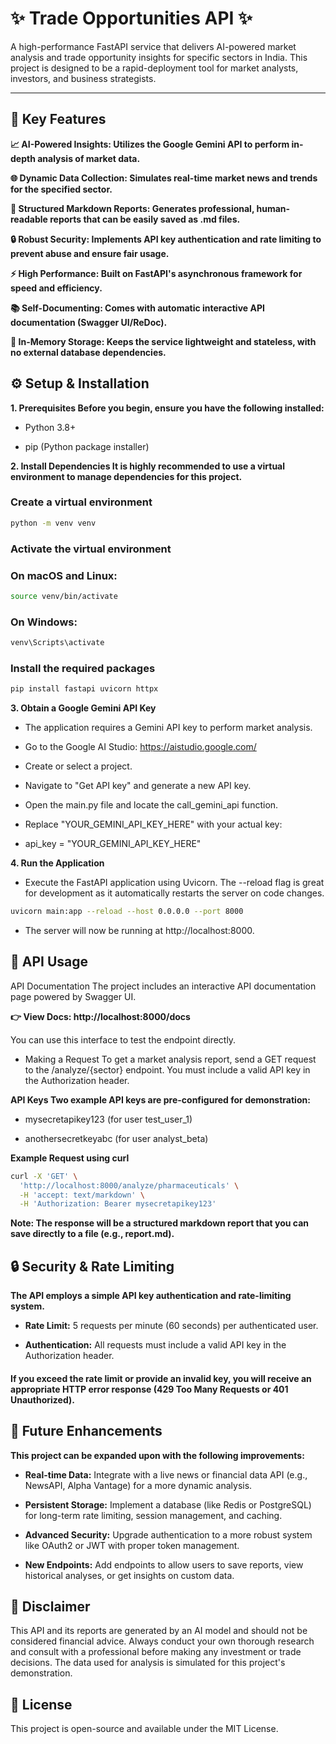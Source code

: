# ✨ Trade Opportunities API ✨
A high-performance FastAPI service that delivers AI-powered market analysis and trade opportunity insights for specific sectors in India. This project is designed to be a rapid-deployment tool for market analysts, investors, and business strategists.

-----

## 🚀 Key Features
**📈 AI-Powered Insights: Utilizes the Google Gemini API to perform in-depth analysis of market data.**

**🌐 Dynamic Data Collection: Simulates real-time market news and trends for the specified sector.**

**📝 Structured Markdown Reports: Generates professional, human-readable reports that can be easily saved as .md files.**

**🔒 Robust Security: Implements API key authentication and rate limiting to prevent abuse and ensure fair usage.**

**⚡️ High Performance: Built on FastAPI's asynchronous framework for speed and efficiency.**

**📚 Self-Documenting: Comes with automatic interactive API documentation (Swagger UI/ReDoc).**

**💾 In-Memory Storage: Keeps the service lightweight and stateless, with no external database dependencies.**

## ⚙️ Setup & Installation
**1. Prerequisites
Before you begin, ensure you have the following installed:**

- Python 3.8+

- pip (Python package installer)

**2. Install Dependencies
It is highly recommended to use a virtual environment to manage dependencies for this project.**

### Create a virtual environment
``` sh
python -m venv venv
```
### Activate the virtual environment
### On macOS and Linux:
``` sh
source venv/bin/activate
```
### On Windows:
``` sh
venv\Scripts\activate
```
### Install the required packages
``` sh
pip install fastapi uvicorn httpx
```

**3. Obtain a Google Gemini API Key**

- The application requires a Gemini API key to perform market analysis.

- Go to the Google AI Studio: https://aistudio.google.com/

- Create or select a project.

- Navigate to "Get API key" and generate a new API key.

- Open the main.py file and locate the call_gemini_api function.

- Replace "YOUR_GEMINI_API_KEY_HERE" with your actual key:

- api_key = "YOUR_GEMINI_API_KEY_HERE"

**4. Run the Application**

- Execute the FastAPI application using Uvicorn. The --reload flag is great for development as it automatically restarts the server on code changes.

``` sh
uvicorn main:app --reload --host 0.0.0.0 --port 8000
```

- The server will now be running at http://localhost:8000.

## 📖 API Usage
API Documentation
The project includes an interactive API documentation page powered by Swagger UI.

**👉 View Docs: http://localhost:8000/docs**

You can use this interface to test the endpoint directly.

- Making a Request
To get a market analysis report, send a GET request to the /analyze/{sector} endpoint. You must include a valid API key in the Authorization header.

**API Keys
Two example API keys are pre-configured for demonstration:**

- mysecretapikey123 (for user test_user_1)

- anothersecretkeyabc (for user analyst_beta)

**Example Request using curl**
``` sh
curl -X 'GET' \
  'http://localhost:8000/analyze/pharmaceuticals' \
  -H 'accept: text/markdown' \
  -H 'Authorization: Bearer mysecretapikey123'
```

**Note: The response will be a structured markdown report that you can save directly to a file (e.g., report.md).**

## 🔒 Security & Rate Limiting
**The API employs a simple API key authentication and rate-limiting system.**

- **Rate Limit:** 5 requests per minute (60 seconds) per authenticated user.

- **Authentication:** All requests must include a valid API key in the Authorization header.

#### **If you exceed the rate limit or provide an invalid key, you will receive an appropriate HTTP error response (429 Too Many Requests or 401 Unauthorized).**

## 🎨 Future Enhancements
**This project can be expanded upon with the following improvements:**

- **Real-time Data:** Integrate with a live news or financial data API (e.g., NewsAPI, Alpha Vantage) for a more dynamic analysis.

- **Persistent Storage:** Implement a database (like Redis or PostgreSQL) for long-term rate limiting, session management, and caching.

- **Advanced Security:** Upgrade authentication to a more robust system like OAuth2 or JWT with proper token management.

- **New Endpoints:** Add endpoints to allow users to save reports, view historical analyses, or get insights on custom data.

## 📝 Disclaimer
This API and its reports are generated by an AI model and should not be considered financial advice. Always conduct your own thorough research and consult with a professional before making any investment or trade decisions. The data used for analysis is simulated for this project's demonstration.

## 📄 License
This project is open-source and available under the MIT License.
